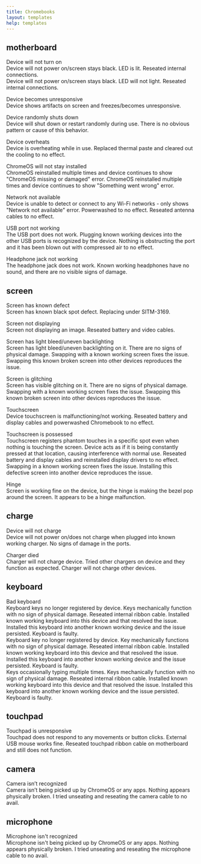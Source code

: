 ```yaml
---
title: Chromebooks
layout: templates
help: templates
---
```


## motherboard

Device will not turn on  
Device will not power on/screen stays black. LED is lit. Reseated internal connections.  
Device will not power on/screen stays black. LED will not light. Reseated internal connections.

Device becomes unresponsive  
Device shows artifacts on screen and freezes/becomes unresponsive.

Device randomly shuts down  
Device will shut down or restart randomly during use. There is no obvious pattern or cause of this behavior.

Device overheats  
Device is overheating while in use. Replaced thermal paste and cleared out the cooling to no effect.

ChromeOS will not stay installed  
ChromeOS reinstalled multiple times and device continues to show "ChromeOS missing or damaged" error.
ChromeOS reinstalled multiple times and device continues to show "Something went wrong" error.

Network not available  
Device is unable to detect or connect to any Wi-Fi networks - only shows "Network not available" error. Powerwashed to no effect. Reseated antenna cables to no effect.

USB port not working  
The USB port does not work. Plugging known working devices into the other USB ports is recognized by the device. Nothing is obstructing the port and it has been blown out with compressed air to no effect.

Headphone jack not working  
The headphone jack does not work. Known working headphones have no sound, and there are no visible signs of damage.

## screen

Screen has known defect  
Screen has known black spot defect. Replacing under SITM-3169.

Screen not displaying  
Screen not displaying an image. Reseated battery and video cables.

Screen has light bleed/uneven backlighting  
Screen has light bleed/uneven backlighting on it. There are no signs of physical damage. Swapping with a known working screen fixes the issue. Swapping this known broken screen into other devices reproduces the issue.

Screen is glitching  
Screen has visible glitching on it. There are no signs of physical damage. Swapping with a known working screen fixes the issue. Swapping this known broken screen into other devices reproduces the issue.

Touchscreen  
Device touchscreen is malfunctioning/not working. Reseated battery and display cables and powerwashed Chromebook to no effect.

Touchscreen is possessed  
Touchscreen registers phantom touches in a specific spot even when nothing is touching the screen. Device acts as if it is being constantly pressed at that location, causing interference with normal use. Reseated battery and display cables and reinstalled display drivers to no effect. Swapping in a known working screen fixes the issue. Installing this defective screen into another device reproduces the issue.

Hinge  
Screen is working fine on the device, but the hinge is making the bezel pop around the screen. It appears to be a hinge malfunction.

## charge

Device will not charge  
Device will not power on/does not charge when plugged into known working charger. No signs of damage in the ports.

Charger died  
Charger will not charge device. Tried other chargers on device and they function as expected. Charger will not charge other devices.

## keyboard

Bad keyboard  
Keyboard keys no longer registered by device. Keys mechanically function with no sign of physical damage. Reseated internal ribbon cable. Installed known working keyboard into this device and that resolved the issue. Installed this keyboard into another known working device and the issue persisted. Keyboard is faulty.  
Keyboard key no longer registered by device. Key mechanically functions with no sign of physical damage. Reseated internal ribbon cable. Installed known working keyboard into this device and that resolved the issue. Installed this keyboard into another known working device and the issue persisted. Keyboard is faulty.  
Keys occasionally typing multiple times. Keys mechanically function with no sign of physical damage. Reseated internal ribbon cable. Installed known working keyboard into this device and that resolved the issue. Installed this keyboard into another known working device and the issue persisted. Keyboard is faulty.

## touchpad

Touchpad is unresponsive  
Touchpad does not respond to any movements or button clicks. External USB mouse works fine. Reseated touchpad ribbon cable on motherboard and still does not function.

## camera

Camera isn’t recognized  
Camera isn’t being picked up by ChromeOS or any apps. Nothing appears physically broken. I tried unseating and reseating the camera cable to no avail.

## microphone

Microphone isn't recognized  
Microphone isn't being picked up by ChromeOS or any apps. Nothing appears physically broken. I tried unseating and reseating the microphone cable to no avail.
